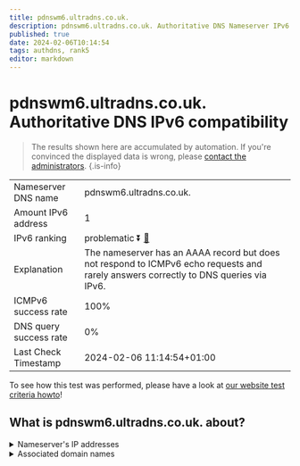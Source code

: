 ```yaml
---
title: pdnswm6.ultradns.co.uk.
description: pdnswm6.ultradns.co.uk. Authoritative DNS Nameserver IPv6 compatibility
published: true
date: 2024-02-06T10:14:54
tags: authdns, rank5
editor: markdown
---
```


# pdnswm6.ultradns.co.uk. Authoritative DNS IPv6 compatibility

> The results shown here are accumulated by automation. If you're convinced the displayed data is wrong, please [contact the administrators](/howto/chat). 
{.is-info}




|   |   |
| - | - |
| Nameserver DNS name | pdnswm6.ultradns.co.uk.
| Amount IPv6 address | 1
| IPv6 ranking | problematic :arrow_double_down: [🔗](/howto/ranking) |
| Explanation | The nameserver has an AAAA record but does not respond to ICMPv6 echo requests and rarely answers correctly to DNS queries via IPv6. |
| ICMPv6 success rate | 100%|
| DNS query success rate | 0% |
| Last Check Timestamp | 2024-02-06 11:14:54+01:00 |

To see how this test was performed, please have a look at [our website test criteria howto](/howto/testcriteria/authdns)!


## What is pdnswm6.ultradns.co.uk. about?




<details>
<summary>Nameserver's IP addresses</summary>

2610:a1:1017::4

</details>



<details>
<summary>Associated domain names</summary>

www.walmart.com

</details>
